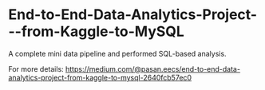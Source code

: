 # End-to-End-Data-Analytics-Project---from-Kaggle-to-MySQL
A complete mini data pipeline and performed SQL-based analysis.



For more details:
https://medium.com/@pasan.eecs/end-to-end-data-analytics-project-from-kaggle-to-mysql-2640fcb57ec0
